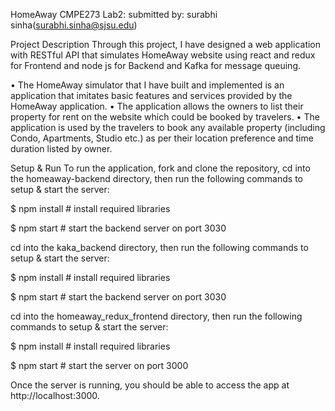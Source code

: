 HomeAway
CMPE273 Lab2: submitted by: surabhi sinha(surabhi.sinha@sjsu.edu)

Project Description
Through this project, I have designed a web application with RESTful API that simulates HomeAway website using react and redux for Frontend and node js for Backend and Kafka for message queuing.

•	The HomeAway simulator that I have built and implemented is an application that imitates basic features and services provided by the HomeAway application.
•	The application allows the owners to list their property for rent on the website which could be booked by travelers.
•	The application is used by the travelers to book any available property (including Condo, Apartments, Studio etc.) as per their location preference and time duration listed by owner.


Setup & Run
To run the application, fork and clone the repository, cd into the homeaway-backend directory, then run the following commands to setup & start the server:

$ npm install # install required libraries

$ npm start # start the backend server on port 3030

cd into the kaka_backend directory, then run the following commands to setup & start the server:

$ npm install # install required libraries

$ npm start # start the backend server on port 3030

cd into the homeaway_redux_frontend directory, then run the following commands to setup & start the server:

$ npm install # install required libraries

$ npm start # start the server on port 3000

Once the server is running, you should be able to access the app at http://localhost:3000.
